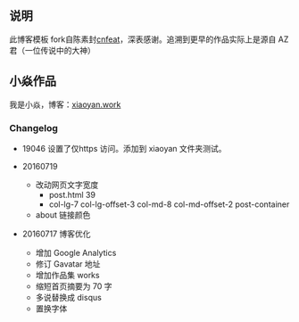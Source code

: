 ## 说明

此博客模板 fork自陈素封[cnfeat](http://cnfeat.com/)，深表感谢。追溯到更早的作品实际上是源自 AZ 君（一位传说中的大神）

## 小焱作品

我是小焱，博客：[xiaoyan.work](xiaoyan.work)




### Changelog


- 19046 设置了仅https 访问。添加到 xiaoyan 文件夹测试。

- 20160719
	+ 改动网页文字宽度
		+ post.html 39
		+ col-lg-7 col-lg-offset-3 col-md-8 col-md-offset-2 post-container
	+ about 链接颜色

- 20160717 博客优化
	- 增加 Google Analytics
	* 修订 Gavatar 地址
	* 增加作品集 works
	* 缩短首页摘要为 70 字
	* 多说替换成 disqus
	* 置换字体
